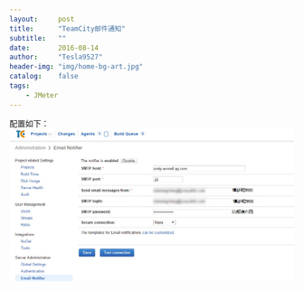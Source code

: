 ```yaml
---
layout:     post
title:      "TeamCity邮件通知"
subtitle:   ""
date:       2016-08-14
author:     "Tesla9527"
header-img: "img/home-bg-art.jpg"
catalog:    false
tags:
    - JMeter
---
```


配置如下：
![img](/img/in-post/teamcity12.jpg)
